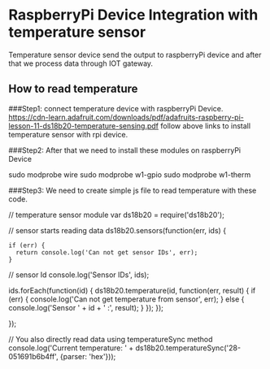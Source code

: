 # RaspberryPi Device Integration with temperature sensor


Temperature sensor device send the output to raspberryPi device and after that we process data through IOT gateway. 

## How to read temperature 

###Step1: connect temperature device with raspberryPi Device.
https://cdn-learn.adafruit.com/downloads/pdf/adafruits-raspberry-pi-lesson-11-ds18b20-temperature-sensing.pdf
follow above links to install temperature sensor with rpi device.


###Step2: After that we need to install these modules on raspberryPi Device 

sudo modprobe wire
sudo modprobe w1-gpio
sudo modprobe w1-therm

###Step3: We need to create simple js file to read temperature with these code.

// temperature sensor module 
var ds18b20 = require('ds18b20');


// sensor starts reading data
ds18b20.sensors(function(err, ids) {

    if (err) {
      return console.log('Can not get sensor IDs', err);
    }

  // sensor Id
  console.log('Sensor IDs', ids);

   ids.forEach(function(id) {
      ds18b20.temperature(id, function(err, result) {
        if (err) {
          console.log('Can not get temperature from sensor', err);
        } else {
          console.log('Sensor ' + id + ' :', result);
        }
      });
    });

});

// You also directly read data using temperatureSync method
console.log('Current temperature: ' + ds18b20.temperatureSync('28-051691b6b4ff', {parser: 'hex'}));




